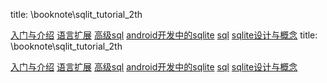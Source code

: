 title: \booknote\sqlit_tutorial_2th 

[入门与介绍](/pages/dokuwiki/booknote/sqlit_tutorial_2th/入门与介绍)
[语言扩展](/pages/dokuwiki/booknote/sqlit_tutorial_2th/语言扩展)
[高级sql](/pages/dokuwiki/booknote/sqlit_tutorial_2th/高级sql)
[android开发中的sqlite](/pages/dokuwiki/booknote/sqlit_tutorial_2th/android开发中的sqlite)
[sql](/pages/dokuwiki/booknote/sqlit_tutorial_2th/sql)
[sqlite设计与概念](/pages/dokuwiki/booknote/sqlit_tutorial_2th/sqlite设计与概念)
title: \booknote\sqlit_tutorial_2th 

[入门与介绍](/pages/dokuwiki/booknote/sqlit_tutorial_2th/入门与介绍)
[语言扩展](/pages/dokuwiki/booknote/sqlit_tutorial_2th/语言扩展)
[高级sql](/pages/dokuwiki/booknote/sqlit_tutorial_2th/高级sql)
[android开发中的sqlite](/pages/dokuwiki/booknote/sqlit_tutorial_2th/android开发中的sqlite)
[sql](/pages/dokuwiki/booknote/sqlit_tutorial_2th/sql)
[sqlite设计与概念](/pages/dokuwiki/booknote/sqlit_tutorial_2th/sqlite设计与概念)
